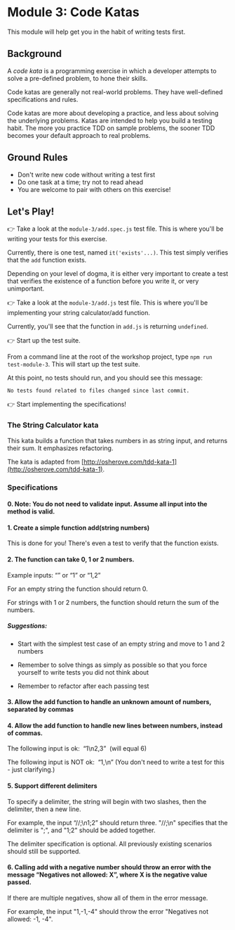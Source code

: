 # Module 3: Code Katas

This module will help get you in the habit of writing tests first.

## Background

A _code kata_ is a programming exercise in which a developer attempts to solve a pre-defined problem, to hone their skills.

Code katas are generally not real-world problems. They have well-defined specifications and rules.

Code katas are more about developing a practice, and less about solving the underlying problems. Katas are intended to help you build a testing habit. The more you practice TDD on sample problems, the sooner TDD becomes your default approach to real problems.

## Ground Rules

- Don't write new code without writing a test first
- Do one task at a time; try not to read ahead
- You are welcome to pair with others on this exercise!

## Let's Play!

👉 Take a look at the `module-3/add.spec.js` test file. This is where you'll be writing your tests for this exercise.

Currently, there is one test, named `it('exists'...)`. This test simply verifies that the `add` function exists.

Depending on your level of dogma, it is either very important to create a test that verifies the existence of a function before you write it, or very unimportant.

👉 Take a look at the `module-3/add.js` test file. This is where you'll be implementing your string calculator/add function.

Currently, you'll see that the function in `add.js` is returning `undefined`.

👉 Start up the test suite.

From a command line at the root of the workshop project, type `npm run test-module-3`. This will start up the test suite.

At this point, no tests should run, and you should see this message:

`No tests found related to files changed since last commit.`

👉 Start implementing the specifications!

### The String Calculator kata

This kata builds a function that takes numbers in as string input, and returns their sum. It emphasizes refactoring.

The kata is adapted from [http://osherove.com/tdd-kata-1](http://osherove.com/tdd-kata-1).

### Specifications

#### 0. Note: You do not need to validate input. Assume all input into the method is valid.

#### 1. Create a simple function add(string numbers)

This is done for you! There's even a test to verify that the function exists.

#### 2. The function can take 0, 1 or 2 numbers.

Example inputs: “” or “1” or “1,2”

For an empty string the function should return 0.

For strings with 1 or 2 numbers, the function should return the sum of the numbers.

##### Suggestions:

- Start with the simplest test case of an empty string and move to 1 and 2 numbers

- Remember to solve things as simply as possible so that you force yourself to write tests you did not think about

- Remember to refactor after each passing test

#### 3. Allow the add function to handle an unknown amount of numbers, separated by commas

#### 4. Allow the add function to handle new lines between numbers, instead of commas.

The following input is ok:  “1\n2,3”  (will equal 6)

The following input is NOT ok:  “1,\n” (You don't need to write a test for this - just clarifying.)

#### 5. Support different delimiters

To specify a delimiter, the string will begin with two slashes, then the delimiter, then a new line.

For example, the input “//;\n1;2” should return three. "//;\n" specifies that the delimiter is ";", and "1;2" should be added together.

The delimiter specification is optional. All previously existing scenarios should still be supported.

#### 6. Calling add with a negative number should throw an error with the message “Negatives not allowed: X”, where X is the negative value passed.

If there are multiple negatives, show all of them in the error message.

For example, the input "1,-1,-4" should throw the error "Negatives not allowed: -1, -4".
